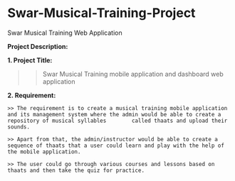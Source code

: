 # Swar-Musical-Training-Project
Swar Musical Training Web Application

**Project Description:**

**1. Project Title:**    
>> Swar Musical Training mobile application and dashboard web application

**2. Requirement:**

    >> The requirement is to create a musical training mobile application and its management system where the admin would be able to create a repository of musical syllables 		 called thaats and upload their sounds.
	
	>> Apart from that, the admin/instructor would be able to create a sequence of thaats that a user could learn and play with the help of the mobile application.
	
	>> The user could go through various courses and lessons based on thaats and then take the quiz for practice.

